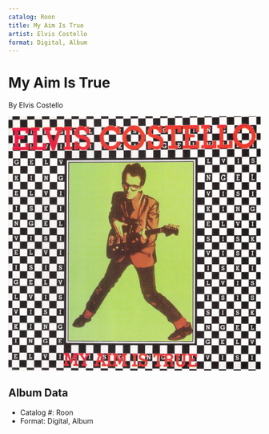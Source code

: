 ```yaml
---
catalog: Roon
title: My Aim Is True
artist: Elvis Costello
format: Digital, Album
---
```


# My Aim Is True

By Elvis Costello

![](../../assets/albumcovers/Elvis_Costello-My_Aim_Is_True.png)

## Album Data

- Catalog #: Roon
- Format: Digital, Album

